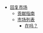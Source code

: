 <!-- markdownlint-disable -->
- [回复市场](market/)
  - [贡献指南](market/contributing)
  - [市场列表](market/replies/)
    - [在吗？](market/replies/are_you_here "在吗？ | AutoReply 回复市场")
